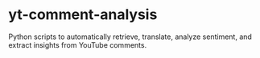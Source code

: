 # yt-comment-analysis
Python scripts to automatically retrieve, translate, analyze sentiment, and extract insights from YouTube comments.
